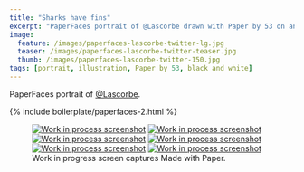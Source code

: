```yaml
---
title: "Sharks have fins"
excerpt: "PaperFaces portrait of @Lascorbe drawn with Paper by 53 on an iPad."
image: 
  feature: /images/paperfaces-lascorbe-twitter-lg.jpg
  teaser: /images/paperfaces-lascorbe-twitter-teaser.jpg
  thumb: /images/paperfaces-lascorbe-twitter-150.jpg
tags: [portrait, illustration, Paper by 53, black and white]
---
```


PaperFaces portrait of [@Lascorbe](http://twitter.com/Lascorbe).

{% include boilerplate/paperfaces-2.html %}

<figure class="third">
  <a href="{{ site.url }}/images/paperfaces-lascorbe-process-1-lg.jpg"><img src="{{ site.url }}/images/paperfaces-lascorbe-process-1-600.jpg" alt="Work in process screenshot"></a>
  <a href="{{ site.url }}/images/paperfaces-lascorbe-process-2-lg.jpg"><img src="{{ site.url }}/images/paperfaces-lascorbe-process-2-600.jpg" alt="Work in process screenshot"></a>
  <a href="{{ site.url }}/images/paperfaces-lascorbe-process-3-lg.jpg"><img src="{{ site.url }}/images/paperfaces-lascorbe-process-3-600.jpg" alt="Work in process screenshot"></a>
  <a href="{{ site.url }}/images/paperfaces-lascorbe-process-4-lg.jpg"><img src="{{ site.url }}/images/paperfaces-lascorbe-process-4-600.jpg" alt="Work in process screenshot"></a>
  <a href="{{ site.url }}/images/paperfaces-lascorbe-process-5-lg.jpg"><img src="{{ site.url }}/images/paperfaces-lascorbe-process-5-600.jpg" alt="Work in process screenshot"></a>
  <a href="{{ site.url }}/images/paperfaces-lascorbe-process-6-lg.jpg"><img src="{{ site.url }}/images/paperfaces-lascorbe-process-6-600.jpg" alt="Work in process screenshot"></a>
  <figcaption>Work in progress screen captures Made with Paper.</figcaption>
</figure>